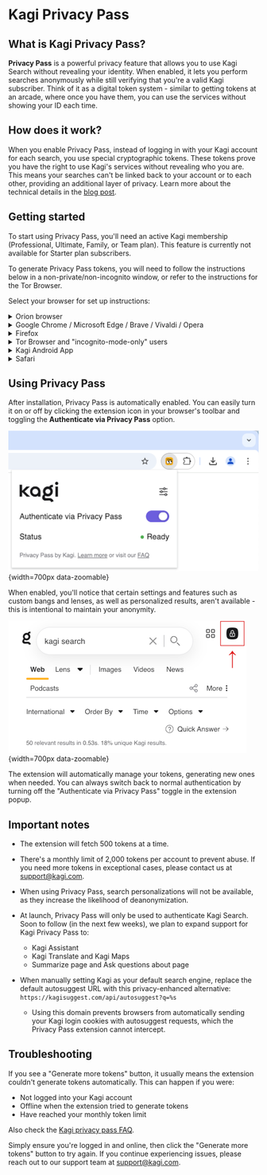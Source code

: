 # Kagi Privacy Pass

## What is Kagi Privacy Pass?

**Privacy Pass** is a powerful privacy feature that allows you to use Kagi Search without revealing your identity. When enabled, it lets you perform searches anonymously while still verifying that you're a valid Kagi subscriber. Think of it as a digital token system - similar to getting tokens at an arcade, where once you have them, you can use the services without showing your ID each time.

## How does it work?

When you enable Privacy Pass, instead of logging in with your Kagi account for each search, you use special cryptographic tokens. These tokens prove you have the right to use Kagi's services without revealing who you are. This means your searches can't be linked back to your account or to each other, providing an additional layer of privacy. Learn more about the technical details in the [blog post](https://blog.kagi.com/kagi-privacy-pass).

## Getting started

To start using Privacy Pass, you'll need an active Kagi membership (Professional, Ultimate, Family, or Team plan). This feature is currently not available for Starter plan subscribers.

To generate Privacy Pass tokens, you will need to follow the instructions below in a non-private/non-incognito window, or refer to the instructions for the Tor Browser.

Select your browser for set up instructions:

<details>
<summary>Orion browser</summary>

**macOS**

To use Privacy Pass in [Orion for Mac](https://kagi.com/orion/#download_sec), ensure you have version 0.99.131 or later. Then follow these steps:

1. First, make sure you're logged into your Kagi account, this is needed to generate Privacy Pass tokens.
2. From your menu bar, go to **Orion** > **Settings** > **Search**.
3. Make sure Kagi is selected as your search engine.
4. Enable the **Show Kagi Privacy Pass on Toolbar** checkbox.
5. Click the Kagi Privacy Pass extension icon in the toolbar.
6. Make sure the **Authenticate via Privacy Pass** toggle is enabled.

<video src="./media/kagi_privacy_pass_orion_mac.mp4" width="720" type="video/mp4" autoplay muted loop playsinline disablepictureinpicture />

**iOS/iPadOS**

To use Privacy Pass in [Orion for iOS](https://apps.apple.com/us/app/orion-browser-by-kagi/id1484498200), ensure you have version 1.3.17 or later. Then follow these steps:

1. First, make sure you're logged into your Kagi account, this is needed to generate Privacy Pass tokens.
2. Tap the three dots at the bottom right corner and select **Settings**.
3. Tap on **Search**.
4. Enable the **Show Kagi Privacy Pass in Main Menu** toggle.
5. Tap **Done**.
2. Tap the three dots at the bottom right corner and select **Kagi Privacy Pass**.
3. Make sure **Authenticate via Privacy Pass** is enabled.

<video src="./media/kagi_privacy_pass_orion_ios.mp4" width="450" type="video/mp4" autoplay muted loop playsinline disablepictureinpicture />

</details>

<details>
<summary>Google Chrome / Microsoft Edge / Brave / Vivaldi / Opera</summary>

1. First, make sure you're logged into your Kagi account, this is needed to generate Privacy Pass tokens.
2. Install the [Kagi Privacy Pass extension](https://chromewebstore.google.com/detail/kagi-privacy-pass/mendokngpagmkejfpmeellpppjgbpdaj?hl=en-US)
3. For easy access, pin the extension to your browser’s toolbar.

<video src="./media/kagi_privacy_pass_chrome.mp4" width="720" type="video/mp4" autoplay muted loop playsinline disablepictureinpicture />

</details>

<details>
<summary>Firefox</summary>

1. First, make sure you're logged into your Kagi account, this is needed to generate Privacy Pass tokens.
2. Install the [Privacy Pass extension](https://addons.mozilla.org/en-US/firefox/addon/kagi-privacy-pass/)
3. For easy access, pin the extension to your browser’s toolbar.

<video src="./media/kagi_privacy_pass_firefox.mp4" width="720" type="video/mp4" autoplay muted loop playsinline disablepictureinpicture />

</details>

<details>
<summary>Tor Browser and "incognito-mode-only" users</summary>

1. First, obtain a Kagi Session Link following these [instructions](https://help.kagi.com/kagi/privacy/private-browser-sessions.html).
2. Install the [Privacy Pass extension](https://addons.mozilla.org/en-US/firefox/addon/kagi-privacy-pass/), making sure to allow the extension to run in private windows/incognito mode.
3. For easy access, pin the extension to your browser’s toolbar.
4. Open the extension popup, and click the settings icon.
5. Paste your Session Link into the "Session cookie" field, then click on "Save cookie".
6. Back to the extension popup, click "Generate tokens".

![Kagi Privacy Pass - Tor Browser](./media/kagi_privacy_pass_tor_browser.png){width=700px data-zoomable}

</details>

<details>
<summary>Kagi Android App</summary>

To use Privacy Pass in the [Kagi app for Android](https://play.google.com/store/apps/details?id=com.kagi.search&hl=en), ensure you have version 0.29 or later. Then follow these steps:

1. First, make sure you're logged into your Kagi account, this is needed to generate Privacy Pass tokens.
2. From your homescreen, tap and hold the Kagi app icon.
3. Select Privacy Pass.
4. To add the Privacy Pass shortcut to your home screen, press and hold the Privacy Pass option.


<video src="./media/kagi_privacy_pass_android_app.mp4" width="450" type="video/mp4" autoplay muted loop playsinline disablepictureinpicture />

</details>

<details>
<summary>Safari</summary>

Due to restrictions imposed by Apple, Privacy Pass is not supported in Safari at this time.

If you're looking for a native WebKit-based browsing experience with Privacy Pass support, try [Orion](https://kagi.com/orion/) - it includes Privacy Pass integration out of the box along with zero telemetry, ad-blocking, and many other privacy-focused features.
</details>

## Using Privacy Pass

After installation, Privacy Pass is automatically enabled. You can easily turn it on or off by clicking the extension icon in your browser's toolbar and toggling the **Authenticate via Privacy Pass** option.

![Kagi Privacy Pass - Extension Pop Up](./media/kagi_privacy_pass_extension.png){width=700px data-zoomable}

When enabled, you'll notice that certain settings and features such as custom bangs and lenses, as well as personalized results, aren't available - this is intentional to maintain your anonymity.
                
![Kagi Privacy Pass - Indicator Lock](./media/kagi_privacy_pass_lock.png){width=700px data-zoomable}

The extension will automatically manage your tokens, generating new ones when needed. You can always switch back to normal authentication by turning off the "Authenticate via Privacy Pass" toggle in the extension popup.

## Important notes

- The extension will fetch 500 tokens at a time.

- There's a monthly limit of 2,000 tokens per account to prevent abuse. If you need more tokens in exceptional cases, please contact us at support@kagi.com.

- When using Privacy Pass, search personalizations will not be available, as they increase the likelihood of deanonymization.

- At launch, Privacy Pass will only be used to authenticate Kagi Search. Soon to follow (in the next few weeks), we plan to expand support for Kagi Privacy Pass to:
  - Kagi Assistant
  - Kagi Translate and Kagi Maps
  - Summarize page and Ask questions about page

- When manually setting Kagi as your default search engine, replace the default autosuggest URL with this privacy-enhanced alternative: `https://kagisuggest.com/api/autosuggest?q=%s`
   - Using this domain prevents browsers from automatically sending your Kagi login cookies with autosuggest requests, which the Privacy Pass extension cannot intercept.

## Troubleshooting

If you see a "Generate more tokens" button, it usually means the extension couldn't generate tokens automatically. This can happen if you were:
- Not logged into your Kagi account
- Offline when the extension tried to generate tokens
- Have reached your monthly token limit

Also check the [Kagi privacy pass FAQ](https://blog.kagi.com/kagi-privacy-pass#faq).

Simply ensure you're logged in and online, then click the "Generate more tokens" button to try again. If you continue experiencing issues, please reach out to our support team at support@kagi.com.
